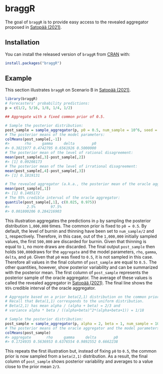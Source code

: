 
<!-- README.md is generated from README.Rmd. Please edit that file -->

# braggR

<!-- badges: start -->
<!-- badges: end -->

The goal of `braggR` is to provide easy access to the revealed
aggregator proposed in [Satopää
(2021)](https://papers.ssrn.com/sol3/papers.cfm?abstract_id=3769945).

## Installation

You can install the released version of `braggR` from
[CRAN](https://CRAN.R-project.org) with:

``` r
install.packages("braggR")
```

## Example

This section illustrates `braggR` on Scenario B in [Satopää
(2021)](https://papers.ssrn.com/sol3/papers.cfm?abstract_id=3769945).

``` r
library(braggR)
# Forecasters' probability predictions:
p = c(1/2, 5/16, 1/8, 1/4, 1/2)

## Aggregate with a fixed common prior of 0.5.

# Sample the posterior distribution:
post_sample = sample_aggregator(p, p0 = 0.5, num_sample = 10^6, seed = 1)
# The posterior means of the model parameters:
colMeans(post_sample[,-1])
#>       rho     gamma     delta        p0 
#> 0.3821977 0.4742795 0.6561926 0.5000000
# The posterior mean of the level of rational disagreement:
mean(post_sample[,3]-post_sample[,2])
#> [1] 0.09208173
# The posterior mean of the level of irrational disagreement:
mean(post_sample[,4]-post_sample[,3])
#> [1] 0.1819131

# The revealed aggregator (a.k.a., the posterior mean of the oracle aggregator):
mean(post_sample[,1])
#> [1] 0.1405172
# The 95% credible interval of the oracle aggregator:
quantile(post_sample[,1], c(0.025, 0.975))
#>        2.5%       97.5% 
#> 0.001800206 0.284216903
```

This illustration aggregates the predictions in `p` by
sampling the posterior distribution `1,000,000` times. The common prior is
fixed to `p0 = 0.5`. By default, the level of burnin and thinning have
been set to `num_sample/2` and `1`, respectively. Therefore, in this
case, out of the `1,000,000` initially sampled values, the first
`500,000` are discarded for burnin. Given that thinning is equal to `1`,
no more draws are discarded. The final output `post_sample` then holds
`500,000`draws for the `aggregate` and the model parameters, `rho`,
`gamma`, `delta`, and `p0`. Given that `p0` was fixed to `0.5`, it is
not sampled in this case. Therefore all values in the final column of
`post_sample` are equal to `0.5.` The other quantities, however, show
posterior variability and can be summarized with the posterior mean. The
first column of `post_sample` represents the posterior sample of the
oracle aggregator. The average of these values is called the revealed
aggregator in [Satopää
(2021)](https://papers.ssrn.com/sol3/papers.cfm?abstract_id=3769945).
The final line shows the `95%` credible interval of the oracle
aggregator.

``` r
# Aggregate based on a prior beta(2,1) distribution on the common prior.
# Recall that Beta(1,1) corresponds to the uniform distribution.
# Beta(2,1) has mean alpha / (alpha + beta) = 2/3 and 
# variance alpha * beta / ((alpha+beta)^2*(alpha+beta+1)) = 1/18

# Sample the posterior distribution:
post_sample = sample_aggregator(p, alpha = 2, beta = 1, num_sample = 10^6, seed = 1)
# The posterior means of the oracle aggregator and the model parameters:
colMeans(post_sample)
#> aggregate       rho     gamma     delta        p0 
#> 0.1724935 0.5636953 0.6376554 0.9892552 0.6662238
```

This repeats the first illustration but, instead of fixing `p0` to
`0.5`, the common prior is now sampled from a `beta(2,1)` distribution. As
a result, the final column of `post_sample` shows posterior variability
and averages to a value close to the prior mean `2/3`.
